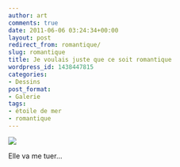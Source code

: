 ```yaml
---
author: art
comments: true
date: 2011-06-06 03:24:34+00:00
layout: post
redirect_from: romantique/
slug: romantique
title: Je voulais juste que ce soit romantique
wordpress_id: 1438447815
categories:
- Dessins
post_format:
- Galerie
tags:
- étoile de mer
- romantique
---
```


[![](https://static.irz.fr/2011/06/romantique.png)](https://static.irz.fr/2011/06/romantique.png)

Elle va me tuer...
